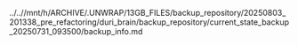 ../..//mnt/h/ARCHIVE/.UNWRAP/13GB_FILES/backup_repository/20250803_201338_pre_refactoring/duri_brain/backup_repository/current_state_backup_20250731_093500/backup_info.md